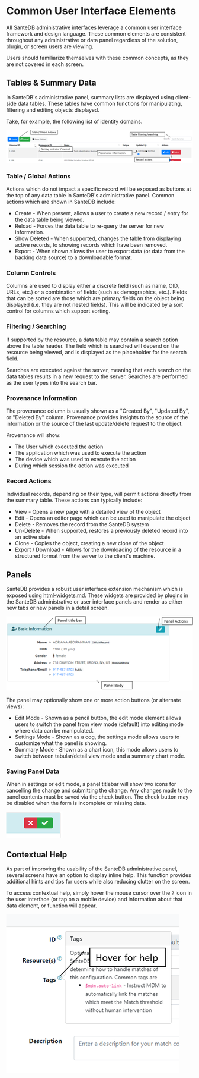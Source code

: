 # Common User Interface Elements

All SanteDB administrative interfaces leverage a common user interface framework and design language. These common elements are consistent throughout any administrative or data panel regardless of the solution, plugin, or screen users are viewing.&#x20;

Users should familiarize themselves with these common concepts, as they are not covered in each screen.&#x20;

## Tables & Summary Data

In SanteDB's administrative panel, summary lists are displayed using client-side data tables. These tables have common functions for manipulating, filtering and editing objects displayed.&#x20;

Take, for example, the following list of identity domains.

![](<../.gitbook/assets/image (453) (1) (1).png>)

### Table / Global Actions

Actions which do not impact a specific record will be exposed as buttons at the top of any data table in SanteDB's administrative panel. Common actions which are shown in SanteDB include:

* Create - When present, allows a user to create a new record / entry for the data table being viewed.
* Reload - Forces the data table to re-query the server for new information.
* Show Deleted - When supported, changes the table from displaying active records, to showing records which have been removed.
* Export - When shown allows the user to export data (or data from the backing data source) to a downloadable format.

### Column Controls

Columns are used to display either a discrete field (such as name, OID, URLs, etc.) or a combination of fields (such as demographics, etc.). Fields that can be sorted are those which are primary fields on the object being displayed (i.e. they are not nested fields). This will be indicated by a sort control for columns which support sorting.

### Filtering / Searching

If supported by the resource, a data table may contain a search option above the table header. The field which is searched will depend on the resource being viewed, and is displayed as the placeholder for the search field.

Searches are executed against the server, meaning that each search on the data tables results in a new request to the server. Searches are performed as the user types into the search bar.&#x20;

### Provenance Information

The provenance column is usually shown as a "Created By", "Updated By", or "Deleted By" column. Provenance provides insights to the source of the information or the source of the last update/delete request to the object.&#x20;

Provenance will show:

* The User which executed the action
* The application which was used to execute the action
* The device which was used to execute the action
* During which session the action was executed

### Record Actions

Individual records, depending on their type, will permit actions directly from the summary table. These actions can typically include:

* View - Opens a new page with a detailed view of the object
* Edit - Opens an editor page which can be used to manipulate the object
* Delete - Removes the record from the SanteDB system
* Un-Delete - When supported, restores a previously deleted record into an active state
* Clone - Copies the object, creating a new clone of the object
* Export / Download - Allows for the downloading of the resource in a structured format from the server to the client's machine.

## Panels&#x20;

SanteDB provides a robust user interface extension mechanism which is exposed using [html-widgets.md](../developers/extending-santesuite/extending-santedb/applets/assets/html-widgets.md "mention"). These widgets are provided by plugins in the SanteDB administrative or user interface panels and render as either new tabs or new panels in a detail screen.

![](<../.gitbook/assets/image (439) (1) (1).png>)

The panel may optionally show one or more action buttons (or alternate views):

* Edit Mode - Shown as a pencil button, the edit mode element allows users to switch the panel from view mode (default) into editing mode where data can be manipulated.
* Settings Mode - Shown as a cog, the settings mode allows users to customize what the panel is showing.
* Summary Mode - Shown as a chart icon, this mode allows users to switch between tabular/detail view mode and a summary chart mode.

### Saving Panel Data

When in settings or edit mode, a panel titlebar will show two icons for cancelling the change and submitting the change. Any changes made to the panel contents must be saved via the check button. The check button may be disabled when the form is incomplete or missing data.

![](<../.gitbook/assets/image (438) (1) (1).png>)

## Contextual Help

As part of improving the usability of the SanteDB administrative panel, several screens have an option to display inline help. This function provides additional hints and tips for users while also reducing clutter on the screen.&#x20;

To access contextual help, simply hover the mouse cursor over the `?` icon in the user interface (or tap on a mobile device) and information about that data element, or function will appear.

![](<../.gitbook/assets/image (435) (1) (1) (1).png>)
